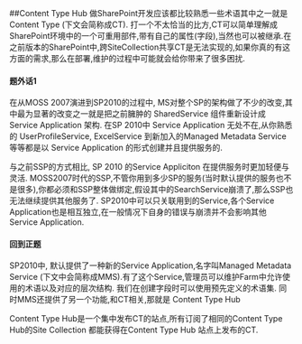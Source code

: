 ##Content Type Hub
做SharePoint开发应该都比较熟悉一些术语其中之一就是Content Type (下文会简称成CT). 打一个不太恰当的比方,CT可以简单理解成SharePoint环境中的一个可重用部件,带有自己的属性(字段),当然也可以被继承.在之前版本的SharePoint中,跨SiteCollection共享CT是无法实现的,如果你真的有这方面的需求,那么在部署,维护的过程中可能就会给你带来了很多困扰.<br />


#### 题外话1

在从MOSS 2007演进到SP2010的过程中, MS对整个SP的架构做了不少的改变,其中最为显著的改变之一就是把之前臃肿的 SharedService 组件重新设计成 Service Application 架构. 在SP 2010中 Service Application 无处不在,从你熟悉的 UserProfileService, ExcelService 到新加入的Managed Metadata Service等等都是以 Service Application 的形式创建并且提供服务的.

与之前SSP的方式相比, SP 2010 的Service Appliciton 在提供服务时更加轻便与灵活.
MOSS2007时代的SSP,不管你用到多少SP的服务(当时默认提供的服务也不是很多),你都必须和SSP整体做绑定,假设其中的SearchService崩溃了,那么SSP也无法继续提供其他服务了. SP2010中可以只关联用到的Service,各个Service Application也是相互独立,在一般情况下自身的错误与崩溃并不会影响其他Service Application.

#### 回到正题
SP2010中, 默认提供了一种新的Service Application,名字叫Managed Metadata Service (下文中会简称成MMS).有了这个Service,管理员可以维护Farm中允许使用的术语以及对应的层次结构. 我们在创建字段时可以使用预先定义的术语集. 同时MMS还提供了另一个功能,和CT相关,那就是 Content Type Hub

Content Type Hub是一个集中发布CT的站点,所有订阅了相同的Content Type Hub的Site Collection 都能获得在Content Type Hub 站点上发布的CT.

